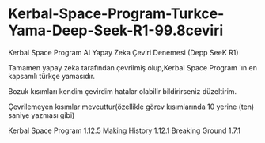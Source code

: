 # Kerbal-Space-Program-Turkce-Yama-Deep-Seek-R1-99.8ceviri


Kerbal Space Program AI Yapay Zeka Çeviri Denemesi (Depp SeeK R1)


Tamamen yapay zeka tarafından çevrilmiş olup,Kerbal Space Program 'ın en kapsamlı türkçe yamasıdır.


Bozuk kısımları kendim çevirdim hatalar olabilir bildirirseniz düzeltirim.


Çevrilemeyen kısımlar mevcuttur(özellikle görev kısımlarında 10 yerine (ten) saniye yazması gibi)


Kerbal Space Program 1.12.5
Making History 1.12.1
Breaking Ground 1.7.1

